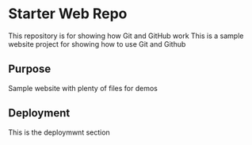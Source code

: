 # Starter Web Repo

This repository is for showing how Git and GitHub work
This is a sample website project for showing how to use Git and Github
## Purpose

Sample website with plenty of files for demos

## Deployment
This is the deploymwnt section